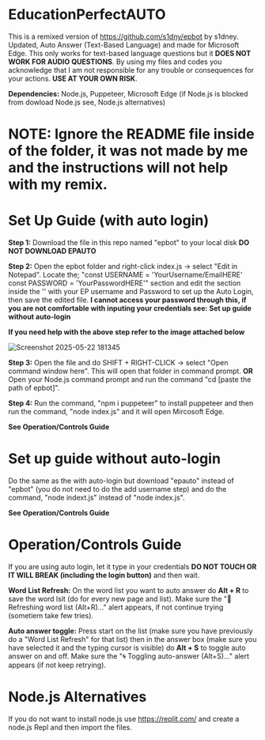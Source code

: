 # EducationPerfectAUTO
This is a remixed version of https://github.com/s1dny/epbot by s1dney. Updated, Auto Answer (Text-Based Language) and made for Microsoft Edge.
This only works for text-based language questions but it **DOES NOT WORK FOR AUDIO QUESTIONS**.
By using my files and codes you acknowledge that I am not responsible for any trouble or consequences for your actions. **USE AT YOUR OWN RISK**.

**Dependencies:** Node.js, Puppeteer, Microsoft Edge (if Node.js is blocked from dowload Node.js see, Node.js alternatives)

# NOTE: Ignore the README file inside of the folder, it was not made by me and the instructions will not help with my remix.

# Set Up Guide (with auto login)

**Step 1:** Download the file in this repo named "epbot" to your local disk **DO NOT DOWNLOAD EPAUTO**

**Step 2:** Open the epbot folder and right-click index.js -> select "Edit in Notepad". Locate the; "const USERNAME = 'YourUsername/EmailHERE'
const PASSWORD = 'YourPasswordHERE'" section and edit the section inside the '' with your EP username and Password to set up the Auto Login, 
then save the edited file. **I cannot access your password through this, if you are not comfortable with inputing your credentials see: Set up 
guide without auto-login**

**If you need help with the above step refer to the image attached below**

![Screenshot 2025-05-22 181345](https://github.com/user-attachments/assets/64c3c39d-3e8d-4196-a4cf-93caf122dd71)

**Step 3:** Open the file and do SHIFT + RIGHT-CLICK -> select "Open command window here". This will open that folder in command prompt. **OR**
Open your Node.js command prompt and run the command "cd [paste the path of epbot]".

**Step 4:** Run the command, "npm i puppeteer" to install puppeteer and then run the command, "node index.js" and it will open Mircosoft Edge.

**See Operation/Controls Guide**

# Set up guide without auto-login

Do the same as the with auto-login but download "epauto" instead of "epbot" (you do not need to do the add username step) and do the command,
"node indext.js" instead of "node index.js".

**See Operation/Controls Guide**

# Operation/Controls Guide

If you are using auto login, let it type in your credentials **DO NOT TOUCH OR IT WILL BREAK (including the login button)** and then wait.

**Word List Refresh:** On the word list you want to auto answer do **Alt + R** to save the word lsit (do for every new page and list). Make
sure the "🔁 Refreshing word list (Alt+R)..." alert appears, if not continue trying (sometiem take few tries).

**Auto answer toggle:** Press start on the list (make sure you have previously do a "Word List Refresh" for that list) then in the answer
box (make sure you have selected it and the typing cursor is visible) do **Alt + S** to toggle auto answer on and off. Make sure the
"🌀 Toggling auto-answer (Alt+S)..." alert appears (if not keep retrying).

# Node.js Alternatives
If you do not want to install node.js use https://replit.com/ and create a node.js Repl and then import the files.

